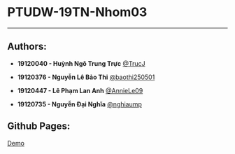 # PTUDW-19TN-Nhom03

-----------------------------------------

## Authors:
- **19120040 - Huỳnh Ngô Trung Trực** [@TrucJ](https://github.com/TrucJ)

- **19120376 - Nguyễn Lê Bảo Thi** [@baothi250501](https://github.com/baothi250501)

- **19120447 - Lê Phạm Lan Anh** [@AnnieLe09](https://github.com/AnnieLe09)

- **19120735 - Nguyễn Đại Nghĩa** [@nghiaump](https://github.com/nghiaump)

## Github Pages:
[Demo](https://baothi250501.github.io/PTUDW-19TN-Nhom03/)

